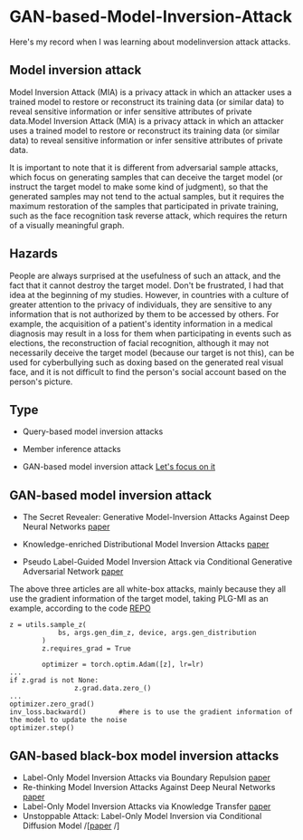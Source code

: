 # GAN-based-Model-Inversion-Attack
Here's my record when I was learning about modelinversion attack attacks.

## Model inversion attack
Model Inversion Attack (MIA) is a privacy attack in which an attacker uses a trained model to restore or reconstruct its training data (or similar data) to reveal sensitive information or infer sensitive attributes of private data.Model Inversion Attack (MIA) is a privacy attack in which an attacker uses a trained model to restore or reconstruct its training data (or similar data) to reveal sensitive information or infer sensitive attributes of private data.

It is important to note that it is different from adversarial sample attacks, which focus on generating samples that can deceive the target model (or instruct the target model to make some kind of judgment), so that the generated samples may not tend to the actual samples, but it requires the maximum restoration of the samples that participated in private training, such as the face recognition task reverse attack, which requires the return of a visually meaningful graph.

## Hazards
People are always surprised at the usefulness of such an attack, and the fact that it cannot destroy the target model. Don't be frustrated, I had that idea at the beginning of my studies. However, in countries with a culture of greater attention to the privacy of individuals, they are sensitive to any information that is not authorized by them to be accessed by others. For example, the acquisition of a patient's identity information in a medical diagnosis may result in a loss for them when participating in events such as elections, the reconstruction of facial recognition, although it may not necessarily deceive the target model (because our target is not this), can be used for cyberbullying such as doxing based on the generated real visual face, and it is not difficult to find the person's social account based on the person's picture.

## Type
- Query-based model inversion attacks

- Member inference attacks

- GAN-based model inversion attack [Let's focus on it](##GAN-based-model-inversion-attack)

## GAN-based model inversion attack
- The Secret Revealer: Generative Model-Inversion Attacks Against Deep Neural Networks [paper](https://arxiv.org/abs/1911.07135#:~:text=Previous%20attempts%20to%20invert%20neural%20networks%2C%20even%20the,invert%20deep%20neural%20networks%20with%20high%20success%20rates.)

- Knowledge-enriched Distributional Model Inversion Attacks [paper](https://arxiv.org/abs/2010.04092)

- Pseudo Label-Guided Model Inversion Attack via Conditional Generative Adversarial Network [paper](https://arxiv.org/abs/2302.09814#:~:text=To%20address%20these%20problems%2C%20we%20propose%20Pseudo%20Label-Guided,pseudo-labels%20to%20guide%20the%20training%20of%20the%20cGAN.)

The above three articles are all white-box attacks, mainly because they all use the gradient information of the target model, taking PLG-MI as an example, according to the code [REPO](https://github.com/LetheSec/PLG-MI-Attack/blob/main/reconstruct.py)

```
z = utils.sample_z(
            bs, args.gen_dim_z, device, args.gen_distribution
        )
        z.requires_grad = True

        optimizer = torch.optim.Adam([z], lr=lr)
...
if z.grad is not None:
                z.grad.data.zero_()
...
optimizer.zero_grad()
inv_loss.backward()        #here is to use the gradient information of the model to update the noise
optimizer.step()
```

## GAN-based black-box model inversion attacks
- Label-Only Model Inversion Attacks via Boundary Repulsion [paper](https://arxiv.org/abs/2203.01925)
- Re-thinking Model Inversion Attacks Against Deep Neural Networks [paper](https://arxiv.org/abs/2304.01669)
- Label-Only Model Inversion Attacks via Knowledge Transfer [paper](https://arxiv.org/abs/2310.19342)
- Unstoppable Attack: Label-Only Model Inversion via Conditional Diffusion Model /[[paper](https://arxiv.org/abs/2307.08424) /]

